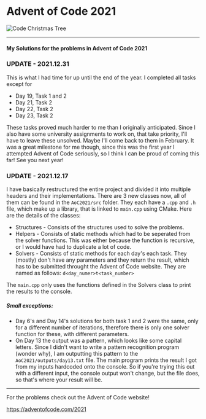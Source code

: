 # Advent of Code 2021

![Code Christmas Tree](https://www.caphyon.ro/wp-content/uploads/2020/11/advent-code-1-1024x647.png)

---
#### My Solutions for the problems in Advent of Code 2021

### UPDATE - 2021.12.31

This is what I had time for up until the end of the year. I completed all tasks except for
+ Day 19, Task 1 and 2
+ Day 21, Task 2
+ Day 22, Task 2
+ Day 23, Task 2

These tasks proved much harder to me than I originally anticipated. Since I also have some university assignments to work on, that take priority, I'll have to leave these unsolved. Maybe I'll come back to them in February. It was a great milestone for me though, since this was the first year I attempted Advent of Code seriously, so I think I can be proud of coming this far! See you next year!

### UPDATE - 2021.12.17

I have basically restructured the entire project and divided it into multiple headers and their implementations. There are 3 new classes now, all of them can be found in the ``AoC2021/src`` folder. They each have a ``.cpp`` and ``.h`` file, which make up a library, that is linked to ``main.cpp`` using CMake. Here are the details of the classes:

+ Structures - Consists of the structures used to solve the problems.
+ Helpers - Consists of static methods which had to be seperated from the solver functions. This was either because the function is recursive, or I would have had to duplicate a lot of code.
+ Solvers - Consists of static methods for each day's each task. They (mostly) don't have any parameters and they return the result, which has to be submitted throught the Advent of Code website. They are named as follows: ``d<day_numer>t<task_number>``

The ``main.cpp`` only uses the functions defined in the Solvers class to print the results to the console.

##### Small exceptions:

+ Day 6's and Day 14's solutions for both task 1 and 2 were the same, only for a different number of iterations, therefore there is only one solver function for these, with different parameters.
+ On Day 13 the output was a pattern, which looks like some capital letters. Since I didn't want to write a pattern recognition program (wonder why), I am outputting this pattern to the ``AoC2021/outputs/day13.txt`` file. The main program prints the result I got from my inputs hardcoded onto the console. So if you're trying this out with a different input, the console output won't change, but the file does, so that's where your result will be.

---
For the problems check out the Advent of Code website!

https://adventofcode.com/2021




